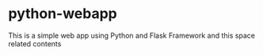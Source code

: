 # python-webapp
This is a simple web app using Python and Flask Framework and this space related contents
